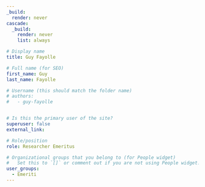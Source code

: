 ```yaml
---
_build:
  render: never
cascade:
  _build:
    render: never
    list: always

# Display name
title: Guy Fayolle

# Full name (for SEO)
first_name: Guy
last_name: Fayolle

# Username (this should match the folder name)
# authors:
#   - guy-fayolle


# Is this the primary user of the site?
superuser: false
external_link: 

# Role/position
role: Researcher Emeritus

# Organizational groups that you belong to (for People widget)
#   Set this to `[]` or comment out if you are not using People widget.
user_groups:
  - Emeriti
---
```

